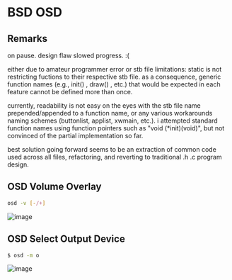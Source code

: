 # BSD OSD 

## Remarks

on pause. design flaw slowed progress. :(

either due to amateur programmer error or stb file limitations: static is not restricting fuctions to their respective stb file. as a consequence, generic function names (e.g., init() , draw() , etc.) that would be expected in each feature cannot be defined more than once. 

currently, readability is not easy on the eyes with the stb file name prepended/appended to a function name, or any various workarounds naming schemes (buttonlist, applist, xwmain, etc.). i attempted standard function names using function pointers such as "void (\*init)(void)", but not convinced of the partial implementation so far.

best solution going forward seems to be an extraction of common code used across all files, refactoring, and reverting to traditional .h .c program design. 

## OSD Volume Overlay

```sh
osd -v [-/+]
```

![image](img/osd_volume.gif)

## OSD Select Output Device 

```sh
$ osd -m o
```

![image](img/osd_outputdev.gif)
